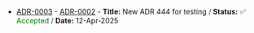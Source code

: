 - [ADR-0003](adr/0003-new-adr-placeholder3.md) - [ADR-0002](adr/0002-new-adr-placeholder2.md) - **Title:** New ADR 444 for testing **<font color="grey"> / </font>** **Status:** ✅ <font color="green">Accepted </font> **<font color="grey"> / </font>** **Date:** 12-Apr-2025

